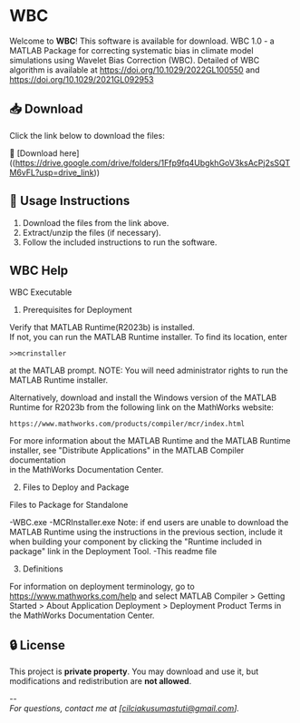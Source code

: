 # WBC
Welcome to **WBC**! This software is available for download.
WBC 1.0 - a MATLAB Package for correcting systematic bias in climate model simulations using Wavelet Bias Correction (WBC).
Detailed of WBC algorithm is available at https://doi.org/10.1029/2022GL100550 and https://doi.org/10.1029/2021GL092953

## 📥 Download  
Click the link below to download the files:  

🔗 [Download here] ((https://drive.google.com/drive/folders/1Ffp9fq4UbgkhGoV3ksAcPj2sSQTM6vFL?usp=drive_link))

## 📌 Usage Instructions  
1. Download the files from the link above.  
2. Extract/unzip the files (if necessary).  
3. Follow the included instructions to run the software.

## WBC Help
WBC Executable

1. Prerequisites for Deployment 

Verify that MATLAB Runtime(R2023b) is installed.   
If not, you can run the MATLAB Runtime installer.
To find its location, enter
  
    >>mcrinstaller
      
at the MATLAB prompt.
NOTE: You will need administrator rights to run the MATLAB Runtime installer. 

Alternatively, download and install the Windows version of the MATLAB Runtime for R2023b 
from the following link on the MathWorks website:

    https://www.mathworks.com/products/compiler/mcr/index.html
   
For more information about the MATLAB Runtime and the MATLAB Runtime installer, see 
"Distribute Applications" in the MATLAB Compiler documentation  
in the MathWorks Documentation Center.

2. Files to Deploy and Package

Files to Package for Standalone

-WBC.exe
-MCRInstaller.exe 
    Note: if end users are unable to download the MATLAB Runtime using the
    instructions in the previous section, include it when building your 
    component by clicking the "Runtime included in package" link in the
    Deployment Tool.
-This readme file

3. Definitions

For information on deployment terminology, go to
https://www.mathworks.com/help and select MATLAB Compiler >
Getting Started > About Application Deployment >
Deployment Product Terms in the MathWorks Documentation
Center.

## 🔒 License  
This project is **private property**. You may download and use it, but modifications and redistribution are **not allowed**.  

--  
*For questions, contact me at [cilciakusumastuti@gmail.com].*
